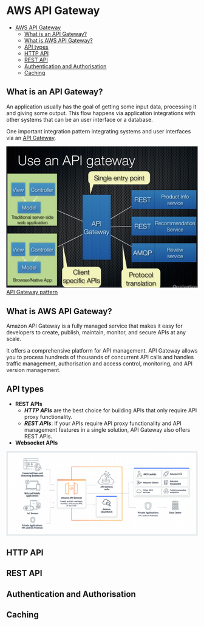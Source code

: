# AWS API Gateway

- [AWS API Gateway](#aws-api-gateway)
  - [What is an API Gateway?](#what-is-an-api-gateway)
  - [What is AWS API Gateway?](#what-is-aws-api-gateway)
  - [API types](#api-types)
  - [HTTP API](#http-api)
  - [REST API](#rest-api)
  - [Authentication and Authorisation](#authentication-and-authorisation)
  - [Caching](#caching)


## What is an API Gateway?

An application usually has the goal of getting some input data, processing it and giving some output. This flow happens via application integrations with other systems that can be an user interface or a database.

One important integration pattern integrating systems and user interfaces via an [API Gateway](https://microservices.io/patterns/apigateway.html).

![](../assets/apigateway.jpg)
[API Gateway pattern](https://microservices.io/patterns/apigateway.html)


## What is AWS API Gateway?

Amazon API Gateway is a fully managed service that makes it easy for developers to create, publish, maintain, monitor, and secure APIs at any scale. 

It offers a comprehensive platform for API management. API Gateway allows you to process hundreds of thousands of concurrent API calls and handles traffic management, authorisation and access control, monitoring, and API version management.

## API types

- **REST APIs**
  -  ***HTTP APIs*** are the best choice for building APIs that only require API proxy functionality. 
  -  ***REST APIs***: If your APIs require API proxy functionality and API management features in a single solution, API Gateway also offers REST APIs.
- **Websocket APIs**

![](../assets/apigw_works.png)

## HTTP API

## REST API

## Authentication and Authorisation

## Caching

